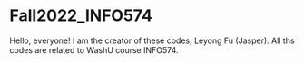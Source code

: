 # Fall2022_INFO574
Hello, everyone!
I am the creator of these codes, Leyong Fu (Jasper).
All ths codes are related to WashU course INFO574. 
